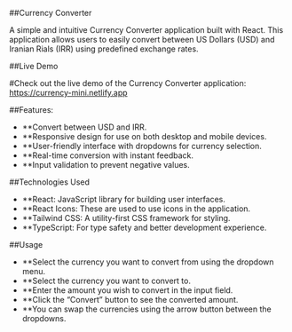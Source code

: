 ##Currency Converter

A simple and intuitive Currency Converter application built with React. This application allows users to easily convert between US Dollars (USD) and Iranian Rials (IRR) using predefined exchange rates.

##Live Demo

#Check out the live demo of the Currency Converter application:
https://currency-mini.netlify.app

##Features:

- **Convert between USD and IRR.
- **Responsive design for use on both desktop and mobile devices.
- **User-friendly interface with dropdowns for currency selection.
- **Real-time conversion with instant feedback.
- **Input validation to prevent negative values.

##Technologies Used

- **React: JavaScript library for building user interfaces.
- **React Icons: These are used to use icons in the application.
- **Tailwind CSS: A utility-first CSS framework for styling.
- **TypeScript: For type safety and better development experience.

##Usage

- **Select the currency you want to convert from using the dropdown menu.
- **Select the currency you want to convert to.
- **Enter the amount you wish to convert in the input field.
- **Click the “Convert” button to see the converted amount.
- **You can swap the currencies using the arrow button between the dropdowns.
